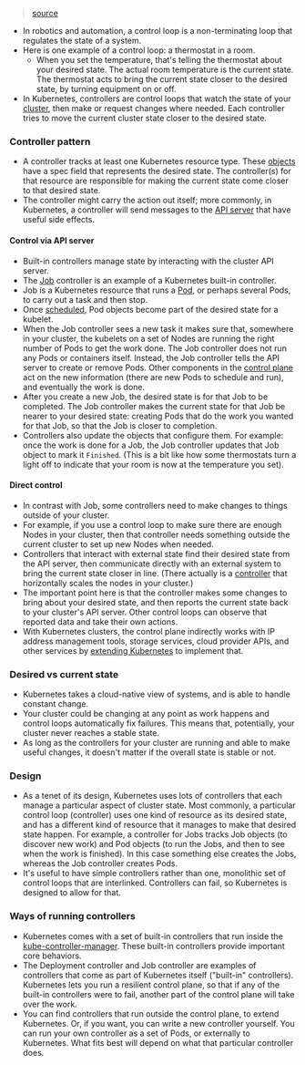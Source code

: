 > [source](https://kubernetes.io/docs/concepts/architecture/controller/)

* In robotics and automation, a control loop is a non-terminating loop that regulates the state of a system.
* Here is one example of a control loop: a thermostat in a room.
	* When you set the temperature, that's telling the thermostat about your desired state. The actual room temperature is the current state. The thermostat acts to bring the current state closer to the desired state, by turning equipment on or off.
* In Kubernetes, controllers are control loops that watch the state of your [cluster](https://kubernetes.io/docs/reference/glossary/?all=true#term-cluster), then make or request changes where needed. Each controller tries to move the current cluster state closer to the desired state.

### Controller pattern
* A controller tracks at least one Kubernetes resource type. These [objects](https://kubernetes.io/docs/concepts/overview/working-with-objects/#kubernetes-objects) have a spec field that represents the desired state. The controller(s) for that resource are responsible for making the current state come closer to that desired state.
* The controller might carry the action out itself; more commonly, in Kubernetes, a controller will send messages to the [API server](https://kubernetes.io/docs/concepts/overview/components/#kube-apiserver) that have useful side effects.

#### Control via API server
* Built-in controllers manage state by interacting with the cluster API server.
* The [Job](https://kubernetes.io/docs/concepts/workloads/controllers/job/) controller is an example of a Kubernetes built-in controller.
* Job is a Kubernetes resource that runs a [Pod](https://kubernetes.io/docs/concepts/workloads/pods/), or perhaps several Pods, to carry out a task and then stop.
* Once [scheduled](https://kubernetes.io/docs/concepts/scheduling-eviction/), Pod objects become part of the desired state for a kubelet.
* When the Job controller sees a new task it makes sure that, somewhere in your cluster, the kubelets on a set of Nodes are running the right number of Pods to get the work done. The Job controller does not run any Pods or containers itself. Instead, the Job controller tells the API server to create or remove Pods. Other components in the [control plane](https://kubernetes.io/docs/reference/glossary/?all=true#term-control-plane) act on the new information (there are new Pods to schedule and run), and eventually the work is done.
* After you create a new Job, the desired state is for that Job to be completed. The Job controller makes the current state for that Job be nearer to your desired state: creating Pods that do the work you wanted for that Job, so that the Job is closer to completion.
* Controllers also update the objects that configure them. For example: once the work is done for a Job, the Job controller updates that Job object to mark it `Finished`. (This is a bit like how some thermostats turn a light off to indicate that your room is now at the temperature you set).

#### Direct control
* In contrast with Job, some controllers need to make changes to things outside of your cluster.
* For example, if you use a control loop to make sure there are enough Nodes in your cluster, then that controller needs something outside the current cluster to set up new Nodes when needed.
* Controllers that interact with external state find their desired state from the API server, then communicate directly with an external system to bring the current state closer in line. (There actually is a [controller](https://github.com/kubernetes/autoscaler/) that horizontally scales the nodes in your cluster.)
* The important point here is that the controller makes some changes to bring about your desired state, and then reports the current state back to your cluster's API server. Other control loops can observe that reported data and take their own actions.
* With Kubernetes clusters, the control plane indirectly works with IP address management tools, storage services, cloud provider APIs, and other services by [extending Kubernetes](https://kubernetes.io/docs/concepts/extend-kubernetes/) to implement that.

### Desired vs current state
* Kubernetes takes a cloud-native view of systems, and is able to handle constant change.
* Your cluster could be changing at any point as work happens and control loops automatically fix failures. This means that, potentially, your cluster never reaches a stable state.
* As long as the controllers for your cluster are running and able to make useful changes, it doesn't matter if the overall state is stable or not.

### Design
* As a tenet of its design, Kubernetes uses lots of controllers that each manage a particular aspect of cluster state. Most commonly, a particular control loop (controller) uses one kind of resource as its desired state, and has a different kind of resource that it manages to make that desired state happen. For example, a controller for Jobs tracks Job objects (to discover new work) and Pod objects (to run the Jobs, and then to see when the work is finished). In this case something else creates the Jobs, whereas the Job controller creates Pods.
* It's useful to have simple controllers rather than one, monolithic set of control loops that are interlinked. Controllers can fail, so Kubernetes is designed to allow for that.

### Ways of running controllers
* Kubernetes comes with a set of built-in controllers that run inside the [kube-controller-manager](https://kubernetes.io/docs/reference/command-line-tools-reference/kube-controller-manager/). These built-in controllers provide important core behaviors.
* The Deployment controller and Job controller are examples of controllers that come as part of Kubernetes itself ("built-in" controllers). Kubernetes lets you run a resilient control plane, so that if any of the built-in controllers were to fail, another part of the control plane will take over the work.
* You can find controllers that run outside the control plane, to extend Kubernetes. Or, if you want, you can write a new controller yourself. You can run your own controller as a set of Pods, or externally to Kubernetes. What fits best will depend on what that particular controller does.

